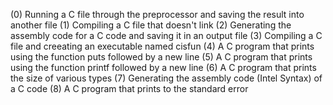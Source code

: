(0) Running a C file through the preprocessor and saving the result into another file
(1) Compiling a C file that doesn't link
(2) Generating the assembly code for a C code and saving it in an output file
(3) Compiling a C file and creeating an executable named cisfun
(4) A C program that prints using the function puts followed by a new line
(5) A C program that prints using the function printf followed by a new line
(6) A C program that prints the size of various types
(7) Generating the assembly code (Intel Syntax) of a C code
(8) A C program that prints to the standard error
